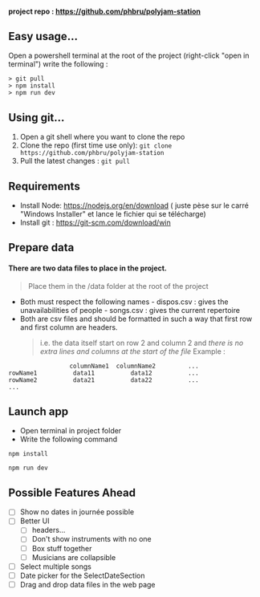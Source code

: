#### project repo : https://github.com/phbru/polyjam-station

## Easy usage...

Open a powershell terminal at the root of the project (right-click "open in terminal")
write the following :

```
> git pull
> npm install
> npm run dev
```

## Using git...

1. Open a git shell where you want to clone the repo
2. Clone the repo (first time use only): `git clone https://github.com/phbru/polyjam-station`
3. Pull the latest changes : `git pull`

## Requirements

- Install Node: https://nodejs.org/en/download ( juste pèse sur le carré "Windows Installer" et lance le fichier qui se télécharge)
- Install git : https://git-scm.com/download/win

## Prepare data

#### There are two data files to place in the project.

> Place them in the /data folder at the root of the project

- Both must respect the following names - dispos.csv : gives the unavailabilities of people - songs.csv : gives the current repertoire
- Both are csv files and should be formatted in such a way that first row and first column are headers.
  > i.e. the data itself start on row 2 and column 2 and _there is no extra lines and columns at the start of the file_
  > Example :

```
                 columnName1  columnName2         ...
rowName1          data11          data12          ...
rowName2          data21          data22          ...
...
```

## Launch app

- Open terminal in project folder
- Write the following command

```
npm install
```

```
npm run dev
```

## Possible Features Ahead

- [ ] Show no dates in journée possible
- [ ] Better UI
  - [ ] headers...
  - [ ] Don't show instruments with no one
  - [ ] Box stuff together
  - [ ] Musicians are collapsible
- [ ] Select multiple songs
- [ ] Date picker for the SelectDateSection
- [ ] Drag and drop data files in the web page

